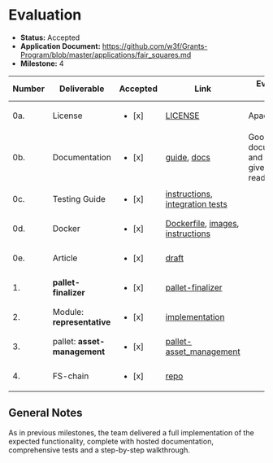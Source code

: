 # Evaluation

- **Status:** Accepted
- **Application Document:** https://github.com/w3f/Grants-Program/blob/master/applications/fair_squares.md
- **Milestone:** 4

| Number | Deliverable                  | Accepted               | Link                                                                                                                                                                                                                                                 | Evaluation Notes                                                  |
| ------ | ---------------------------- | ---------------------- | ---------------------------------------------------------------------------------------------------------------------------------------------------------------------------------------------------------------------------------------------------- | ----------------------------------------------------------------- |
| 0a.    | License                      | <ul><li>[x] </li></ul> | [LICENSE](https://github.com/Fair-Squares/fair-squares/blob/main/LICENSE)                                                                                                                                                                            | Apache 2.0                                                        |
| 0b.    | Documentation                | <ul><li>[x] </li></ul> | [guide](https://docs.google.com/document/d/12Q7jXUIdja_ni-VFyIUWDgCFK9Ie0-cUwn7-4-BB8xU/edit?usp=sharing), [docs](https://fair-squares.github.io/fair-squares/fs_node/index.html)                                                                    | Good inline documentation and attention given to code readability |
| 0c.    | Testing Guide                | <ul><li>[x] </li></ul> | [instructions](https://github.com/Fair-Squares/fair-squares#run-all-tests), [integration tests](https://github.com/Fair-Squares/fair-squares/blob/main/pallets/asset_management/src/tests.rs#L87-L579)                                               |                                                                   |
| 0d.    | Docker                       | <ul><li>[x] </li></ul> | [Dockerfile](https://github.com/Fair-Squares/fair-squares/blob/main/Dockerfile), [images](https://github.com/Fair-Squares/fair-squares/pkgs/container/fs-node), [instructions](https://github.com/Fair-Squares/fair-squares/tree/main#docker-images) |                                                                   |
| 0e.    | Article                      | <ul><li>[x] </li></ul> | [draft](https://docs.google.com/document/d/101Rpnn907J0F4xrVlYNCAsT1fCYRenL6qUdZrSOdCdc/edit?usp=sharing)                                                                                                                                            |
| 1.     | **pallet-finalizer**         | <ul><li>[x] </li></ul> | [pallet-finalizer](https://github.com/Fair-Squares/fair-squares/tree/ccf045329d1a6ba617dd6c0d42b5613aa6986d4d/pallets/finalizer)                                                                                                                     |
| 2.     | Module: **representative**   | <ul><li>[x] </li></ul> | [implementation](https://github.com/Fair-Squares/fair-squares/blob/ccf045329d1a6ba617dd6c0d42b5613aa6986d4d/pallets/roles/src/types.rs#L174-L213)                                                                                                    |
| 3.     | pallet: **asset-management** | <ul><li>[x] </li></ul> | [pallet-asset_management](https://github.com/Fair-Squares/fair-squares/tree/ccf045329d1a6ba617dd6c0d42b5613aa6986d4d/pallets/asset_management)                                                                                                       |
| 4.     | FS-chain                     | <ul><li>[x] </li></ul> | [repo](https://github.com/Fair-Squares/fair-squares/tree/v0.0.8.0-m4)                                                                                                                                                                                |                                                                   |

## General Notes

As in previous milestones, the team delivered a full implementation of the expected functionality, complete with hosted documentation, comprehensive tests and a step-by-step walkthrough.
